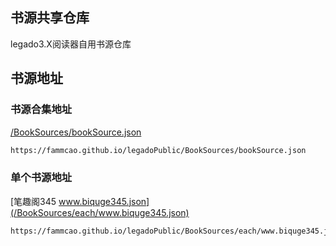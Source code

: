 ## 书源共享仓库 

legado3.X阅读器自用书源仓库

## 书源地址

### 书源合集地址
[/BookSources/bookSource.json](/BookSources/bookSource.json)
``` sh
https://fammcao.github.io/legadoPublic/BookSources/bookSource.json
```
### 单个书源地址
[笔趣阁345 www.biquge345.json](/BookSources/each/www.biquge345.json)
``` html
https://fammcao.github.io/legadoPublic/BookSources/each/www.biquge345.json
```

